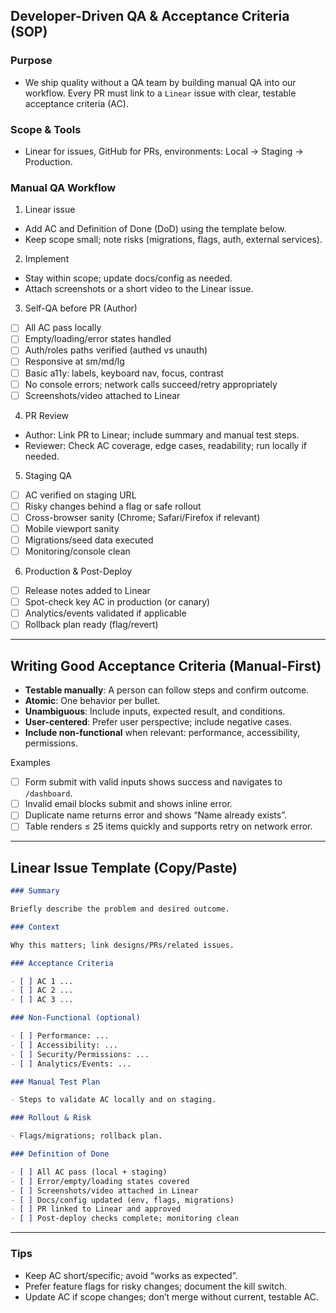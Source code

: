 ## Developer-Driven QA & Acceptance Criteria (SOP)

### Purpose

- We ship quality without a QA team by building manual QA into our workflow. Every PR must link to a `Linear` issue with clear, testable acceptance criteria (AC).

### Scope & Tools

- Linear for issues, GitHub for PRs, environments: Local → Staging → Production.

### Manual QA Workflow

1. Linear issue

- Add AC and Definition of Done (DoD) using the template below.
- Keep scope small; note risks (migrations, flags, auth, external services).

2. Implement

- Stay within scope; update docs/config as needed.
- Attach screenshots or a short video to the Linear issue.

3. Self-QA before PR (Author)

- [ ] All AC pass locally
- [ ] Empty/loading/error states handled
- [ ] Auth/roles paths verified (authed vs unauth)
- [ ] Responsive at sm/md/lg
- [ ] Basic a11y: labels, keyboard nav, focus, contrast
- [ ] No console errors; network calls succeed/retry appropriately
- [ ] Screenshots/video attached to Linear

4. PR Review

- Author: Link PR to Linear; include summary and manual test steps.
- Reviewer: Check AC coverage, edge cases, readability; run locally if needed.

5. Staging QA

- [ ] AC verified on staging URL
- [ ] Risky changes behind a flag or safe rollout
- [ ] Cross-browser sanity (Chrome; Safari/Firefox if relevant)
- [ ] Mobile viewport sanity
- [ ] Migrations/seed data executed
- [ ] Monitoring/console clean

6. Production & Post-Deploy

- [ ] Release notes added to Linear
- [ ] Spot-check key AC in production (or canary)
- [ ] Analytics/events validated if applicable
- [ ] Rollback plan ready (flag/revert)

---

## Writing Good Acceptance Criteria (Manual-First)

- **Testable manually**: A person can follow steps and confirm outcome.
- **Atomic**: One behavior per bullet.
- **Unambiguous**: Include inputs, expected result, and conditions.
- **User-centered**: Prefer user perspective; include negative cases.
- **Include non-functional** when relevant: performance, accessibility, permissions.

Examples

- [ ] Form submit with valid inputs shows success and navigates to `/dashboard`.
- [ ] Invalid email blocks submit and shows inline error.
- [ ] Duplicate name returns error and shows “Name already exists”.
- [ ] Table renders ≤ 25 items quickly and supports retry on network error.

---

## Linear Issue Template (Copy/Paste)

```md
### Summary

Briefly describe the problem and desired outcome.

### Context

Why this matters; link designs/PRs/related issues.

### Acceptance Criteria

- [ ] AC 1 ...
- [ ] AC 2 ...
- [ ] AC 3 ...

### Non-Functional (optional)

- [ ] Performance: ...
- [ ] Accessibility: ...
- [ ] Security/Permissions: ...
- [ ] Analytics/Events: ...

### Manual Test Plan

- Steps to validate AC locally and on staging.

### Rollout & Risk

- Flags/migrations; rollback plan.

### Definition of Done

- [ ] All AC pass (local + staging)
- [ ] Error/empty/loading states covered
- [ ] Screenshots/video attached in Linear
- [ ] Docs/config updated (env, flags, migrations)
- [ ] PR linked to Linear and approved
- [ ] Post-deploy checks complete; monitoring clean
```

---

### Tips

- Keep AC short/specific; avoid “works as expected”.
- Prefer feature flags for risky changes; document the kill switch.
- Update AC if scope changes; don’t merge without current, testable AC.
